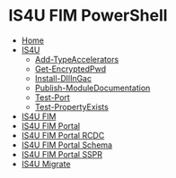 # IS4U FIM PowerShell
* [Home](home)<br />
* [IS4U](IS4U)<br />
  * [Add-TypeAccelerators](Add-TypeAccelerators)<br />
  * [Get-EncryptedPwd](Get-EncryptedPwd)<br />
  * [Install-DllInGac](Install-DllInGac)<br />
  * [Publish-ModuleDocumentation](Publish-ModuleDocumentation)<br />
  * [Test-Port](Test-Port)<br />
  * [Test-PropertyExists](Test-PropertyExists)<br />
* [IS4U FIM](IS4U-FIM)<br />
* [IS4U FIM Portal](IS4U-FIM-Portal)<br />
* [IS4U FIM Portal RCDC](IS4U-FIM-Portal-RCDC)<br />
* [IS4U FIM Portal Schema](IS4U-FIM-Portal-Schema)<br />
* [IS4U FIM Portal SSPR](IS4U-FIM-Portal-SSPR)<br />
* [IS4U Migrate](IS4U-Migrate)<br />
